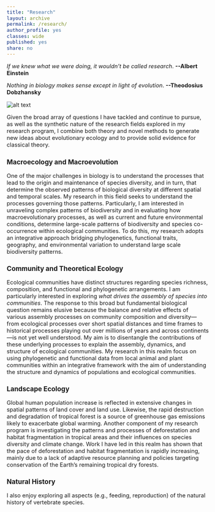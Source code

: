 ```yaml
---
title: "Research"
layout: archive
permalink: /research/
author_profile: yes
classes: wide
published: yes
share: no
---
```


<style type="text/css">
  body{
  font-size: 11pt;
}
</style>

_If we knew what we were doing, it wouldn’t be called research_. __--Albert Einstein__

_Nothing in biology makes sense except in light of evolution_. __--Theodosius Dobzhansky__

![alt text](https://github.com/jesusNPL/jesusnpl.github.io/blob/master/research2.jpg?raw=true)

Given the broad array of questions I have tackled and continue to pursue, as well as the synthetic nature of the research fields explored in my research program, I combine both theory and novel methods to generate new ideas about evolutionary ecology and to provide solid evidence for classical theory.

### Macroecology and Macroevolution

One of the major challenges in biology is to understand the processes that lead to the origin and maintenance of species diversity, and in turn, that determine the observed patterns of biological diversity at different spatial and temporal scales. My research in this field seeks to understand the processes governing those patterns. Particularly, I am interested in unraveling complex patterns of biodiversity and in evaluating how macroevolutionary processes, as well as current and future environmental conditions, determine large-scale patterns of biodiversity and species co-occurrence within ecological communities. To do this, my research adopts an integrative approach bridging phylogenetics, functional traits, geography, and environmental variation to understand large scale biodiversity patterns. 

### Community and Theoretical Ecology

Ecological communities have distinct structures regarding species richness, composition, and functional and phylogenetic arrangements. I am particularly interested in exploring _what drives the assembly of species into communities_. The response to this broad but fundamental biological question remains elusive because the balance and relative effects of various assembly processes on community composition and diversity—from ecological processes over short spatial distances and time frames to historical processes playing out over millions of years and across continents—is not yet well understood. My aim is to disentangle the contributions of these underlying processes to explain the assembly, dynamics, and structure of ecological communities. 
My research in this realm focus on using phylogenetic and functional data from local animal and plant communities within an integrative framework with the aim of understanding the structure and dynamics of populations and ecological communities. 

### Landscape Ecology

Global human population increase is reflected in extensive changes in spatial patterns of land cover and land use. Likewise, the rapid destruction and degradation of tropical forest is a source of greenhouse gas emissions likely to exacerbate global warming. Another component of my research program is investigating the patterns and processes of deforestation and habitat fragmentation in tropical areas and their influences on species diversity and climate change. Work I have led in this realm has shown that the pace of deforestation and habitat fragmentation is rapidly increasing, mainly due to a lack of adaptive resource planning and policies targeting conservation of the Earth’s remaining tropical dry forests.

### Natural History

I also enjoy exploring all aspects (e.g., feeding, reproduction) of the natural history of vertebrate species.
